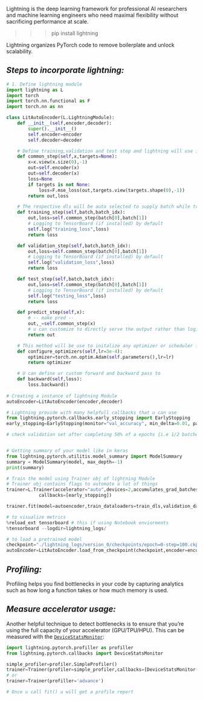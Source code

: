 Lightning is the deep learning framework for professional AI researchers and machine learning engineers who need maximal flexibility without sacrificing performance at scale.

>>> pip install lightning

Lightning organizes PyTorch code to remove boilerplate and unlock scalability.

## *Steps to incorporate lightning:*

```python
# 1. Define lightning module
import lightning as L
import torch
import torch.nn.functional as F
import torch.nn as nn

class LitAutoEncoder(L.LightningModule):
	def __init__(self,encoder,decoder):
		super().__init__()
		self.encoder=encoder
		self.decoder=decoder

	# Define training,validation and test step and lightning will use it automatically
	def common_step(self,x,targets=None):
		x=x.view(x.size(0),-1)
		out=self.encoder(x)
		out=self.decoder(x)
		loss=None
		if targets is not None:
			loss=F.mse_loss(out,targets.view(targets.shape(0),-1))
		return out,loss

	# The respective dls will be auto selected to supply batch while traing and eval
	def training_step(self,batch,batch_idx):
		out,loss=self.common_step(batch[0],batch[1])
		# Logging to TensorBoard (if installed) by default
		self.log("training_loss",loss)
		return loss

	def validation_step(self,batch,batch_idx):
		out,loss=self.common_step(batch[0],batch[1])
		# Logging to TensorBoard (if installed) by default
		self.log("validation_loss",loss)
		return loss

	def test_step(self,batch,batch_idx):
		out,loss=self.common_step(batch[0],batch[1])
		# Logging to TensorBoard (if installed) by default
		self.log("testing_loss",loss)
		return loss

	def predict_step(self,x):
		# -- make pred --
		out,_=self.common_step(x)
		# u can customize to directly serve the output rather than logits
		return out

	# This method will be use to initalize any optimizer or scheduler for the model
	def configure_optimizers(self,lr=3e-4):
		optimizer=torch.nn.optim.Adam(self.parameters(),lr=lr)
		return optimizer

	# U can define ur custom forward and backward pass to
	def backward(self,loss):
		loss.backward()
		
# Creating a instance of lightning Module
autoEncoder=LitAutoEncoder(encoder,decoder)

# Lightning provide with many helpfull callbacks that u can use
from lightning.pytorch.callbacks.early_stopping import EarlyStopping
early_stopping=EarlyStopping(monitor="val_accuracy", min_delta=0.01, patience=3, 	 verbose=False, mode="max",check_val_evey_n_epoch=None,val_check_interval=0.5)

# check validation set after completing 50% of a epochs {i.e 1/2 batches in 1 epoch}


# Getting summary of your model like in keras
from lightning.pytorch.utilitis.model_summary import ModelSummary
summary = ModelSummary(model, max_depth=-1)
print(summary)

# Train the model using Trainer obj of lightning Module
# Trainer obj contains flags to automate a lot of things
trainer=L.Trainer(accelerator="auto",devices=2,accumulates_grad_batches=2,max_epochs=10
			callbacks=[early_stopping])

trainer.fit(model=autoencoder,train_dataloaders=train_dls,validation_dataloaders=val_dls)

# to visualize metrics
%reload_ext tensorboard # this if using Notebook enviorments
%tensorboard --logdir=lightning_logs/

# to load a pretrained model
checkpoint="./lightning_logs/version_0/checkpoints/epoch=0-step=100.ckpt"
autoEncoder=LitAutoEncoder.load_from_checkpoint(checkpoint,encoder=encoder,decoder=decoder)
```


## *Profiling:*
Profiling helps you find bottlenecks in your code by capturing analytics such as how long a function takes or how much memory is used.

## *Measure accelerator usage:*
Another helpful technique to detect bottlenecks is to ensure that you’re using the full capacity of your accelerator (GPU/TPU/HPU). This can be measured with the [`DeviceStatsMonitor`](https://lightning.ai/docs/pytorch/stable/api/lightning.pytorch.callbacks.DeviceStatsMonitor.html#lightning.pytorch.callbacks.DeviceStatsMonitor "lightning.pytorch.callbacks.device_stats_monitor.DeviceStatsMonitor"):

```python
import lightning.pytorch.profiller as profiller
from lightning.pytorch.callbacks import DeviceStatsMonitor

simple_profiler=profiler.SimpleProfiler()
trainer=Trainer(profiler=simple_profiler,callbacks=[DeviceStatsMonitor(gpu_stats=True)])
# or
trainer=Trainer(profiller='advance')

# Once u call fit() u will get a profile report
```